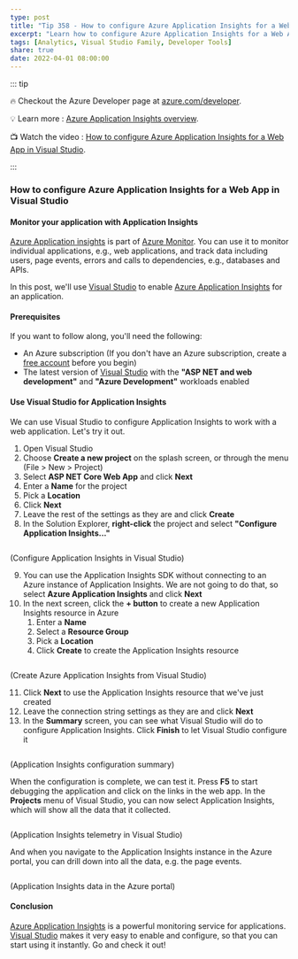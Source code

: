 ```yaml
---
type: post
title: "Tip 358 - How to configure Azure Application Insights for a Web App in Visual Studio"
excerpt: "Learn how to configure Azure Application Insights for a Web App in Visual Studio"
tags: [Analytics, Visual Studio Family, Developer Tools]
share: true
date: 2022-04-01 08:00:00
---
```


::: tip 

:fire: Checkout the Azure Developer page at [azure.com/developer](https://azure.com/developer?WT.mc_id=azure-azuredevtips-azureappsdev).

:bulb: Learn more : [Azure Application Insights overview](https://docs.microsoft.com/azure/azure-monitor/app/app-insights-overview?WT.mc_id=docs-azuredevtips-azureappsdev). 

:tv: Watch the video : [How to configure Azure Application Insights for a Web App in Visual Studio](https://youtu.be/yhGu3aIiMdo?WT.mc_id=youtube-azuredevtips-azureappsdev).

:::

### How to configure Azure Application Insights for a Web App in Visual Studio

#### Monitor your application with Application Insights
[Azure Application insights](https://docs.microsoft.com/azure/azure-monitor/app/app-insights-overview?WT.mc_id=docs-azuredevtips-azureappsdev) is part of [Azure Monitor](https://docs.microsoft.com/azure/azure-monitor/overview?WT.mc_id=docs-azuredevtips-azureappsdev). You can use it to monitor individual applications, e.g., web applications, and track data including users, page events, errors and calls to dependencies, e.g., databases and APIs. 

In this post, we'll use [Visual Studio](https://visualstudio.microsoft.com/?WT.mc_id=microsoft-azuredevtips-azureappsdev) to enable [Azure Application Insights](https://docs.microsoft.com/azure/azure-monitor/app/app-insights-overview?WT.mc_id=docs-azuredevtips-azureappsdev) for an application. 

#### Prerequisites
If you want to follow along, you'll need the following:
* An Azure subscription (If you don't have an Azure subscription, create a [free account](https://azure.microsoft.com/free/?WT.mc_id=azure-azuredevtips-azureappsdev) before you begin)
* The latest version of [Visual Studio](https://visualstudio.microsoft.com/?WT.mc_id=microsoft-azuredevtips-azureappsdev) with the **"ASP NET and web development"** and **"Azure Development"** workloads enabled

#### Use Visual Studio for Application Insights
We can use Visual Studio to configure Application Insights to work with a web application. Let's try it out.

1. Open Visual Studio
2. Choose **Create a new project** on the splash screen, or through the menu (File > New > Project)
3. Select **ASP NET Core Web App** and click **Next**
4. Enter a **Name** for the project
5. Pick a **Location**
6. Click **Next**
7. Leave the rest of the settings as they are and click **Create**
8. In the Solution Explorer, **right-click** the project and select **"Configure Application Insights..."**

<img :src="$withBase('/files/142rightclick.png')">

(Configure Application Insights in Visual Studio)

9. You can use the Application Insights SDK without connecting to an Azure instance of Application Insights. We are not going to do that, so select **Azure Application Insights** and click **Next**
10. In the next screen, click the **+ button** to create a new Application Insights resource in Azure
    1.  Enter a **Name**
    2.  Select a **Resource Group**
    3.  Pick a **Location**
    4.  Click **Create** to create the Application Insights resource

<img :src="$withBase('/files/142createnewinsights.png')">

(Create Azure Application Insights from Visual Studio)

11. Click **Next** to use the Application Insights resource that we've just created
12. Leave the connection string settings as they are and click **Next**
13. In the **Summary** screen, you can see what Visual Studio will do to configure Application Insights. Click **Finish** to let Visual Studio configure it

<img :src="$withBase('/files/142configure.png')">

(Application Insights configuration summary)

When the configuration is complete, we can test it. Press **F5** to start debugging the application and click on the links in the web app. In the **Projects** menu of Visual Studio, you can now select Application Insights, which will show all the data that it collected. 

<img :src="$withBase('/files/142debug.png')">

(Application Insights telemetry in Visual Studio)

And when you navigate to the Application Insights instance in the Azure portal, you can drill down into all the data, e.g. the page events.

<img :src="$withBase('/files/142results.png')">

(Application Insights data in the Azure portal)

#### Conclusion
[Azure Application Insights](https://docs.microsoft.com/azure/azure-monitor/app/app-insights-overview?WT.mc_id=docs-azuredevtips-azureappsdev) is a powerful monitoring service for applications. [Visual Studio](https://visualstudio.microsoft.com/?WT.mc_id=microsoft-azuredevtips-azureappsdev) makes it very easy to enable and configure, so that you can start using it instantly. Go and check it out!